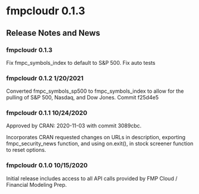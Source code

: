 # fmpcloudr 0.1.3

## Release Notes and News

### fmpcloudr 0.1.3
Fix fmpc_symbols_index to default to S&P 500. Fix auto tests

### fmpcloudr 0.1.2 1/20/2021
Converted fmpc_symbols_sp500 to fmpc_symbols_index
to allow for the pulling of S&P 500, Nasdaq, and Dow Jones.
Commit f25d4e5

### fmpcloudr 0.1.1 10/24/2020
Approved by CRAN: 2020-11-03 with commit 3089cbc.

Incorporates CRAN requested changes on URLs in description,
exporting fmpc_security_news function, and using on.exit(),
in stock screener function to reset options.

### fmpcloudr 0.1.0 10/15/2020

Initial release includes access to all API calls provided
by FMP Cloud / Financial Modeling Prep. 
